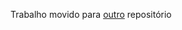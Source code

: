 Trabalho movido para [outro](https://github.com/davidolima/visualizador-de-funcoes-implicitas) repositório
